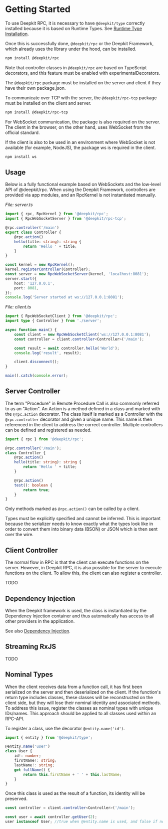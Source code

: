 # Getting Started

To use Deepkit RPC, it is necessary to have `@deepkit/type` correctly installed because it is based on Runtime Types. See [Runtime Type Installation](../runtime-types.md).

Once this is successfully done, `@deepkit/rpc` or the Deepkit Framework, which already uses the library under the hood, can be installed.

```sh
npm install @deepkit/rpc
```

Note that controller classes in `@deepkit/rpc` are based on TypeScript decorators, and this feature must be enabled with experimentalDecorators.

The `@deepkit/rpc` package must be installed on the server and client if they have their own package.json.

To communicate over TCP with the server, the `@deepkit/rpc-tcp` package must be installed on the client and server.

```sh
npm install @deepkit/rpc-tcp
```

For WebSocket communication, the package is also required on the server. The client in the browser, on the other hand, uses WebSocket from the official standard.

If the client is also to be used in an environment where WebSocket is not available (for example, NodeJS), the package ws is required in the client.

```sh
npm install ws
```

## Usage

Below is a fully functional example based on WebSockets and the low-level API of @deepkit/rpc. When using the Deepkit Framework, controllers are provided via app modules, and an RpcKernel is not instantiated manually.

_File: server.ts_

```typescript
import { rpc, RpcKernel } from '@deepkit/rpc';
import { RpcWebSocketServer } from '@deepkit/rpc-tcp';

@rpc.controller('/main')
export class Controller {
    @rpc.action()
    hello(title: string): string {
        return 'Hello ' + title;
    }
}

const kernel = new RpcKernel();
kernel.registerController(Controller);
const server = new RpcWebSocketServer(kernel, 'localhost:8081');
server.start({
    host: '127.0.0.1',
    port: 8081,
});
console.log('Server started at ws://127.0.0.1:8081');

```

_File: client.ts_

```typescript
import { RpcWebSocketClient } from '@deepkit/rpc';
import type { Controller } from './server';

async function main() {
    const client = new RpcWebSocketClient('ws://127.0.0.1:8081');
    const controller = client.controller<Controller>('/main');

    const result = await controller.hello('World');
    console.log('result', result);

    client.disconnect();
}

main().catch(console.error);

```

## Server Controller

The term "Procedure" in Remote Procedure Call is also commonly referred to as an "Action". An Action is a method defined in a class and marked with the `@rpc.action` decorator. The class itself is marked as a Controller with the `@rpc.controller` decorator and given a unique name. This name is then referenced in the client to address the correct controller. Multiple controllers can be defined and registered as needed.


```typescript
import { rpc } from '@deepkit/rpc';

@rpc.controller('/main');
class Controller {
    @rpc.action()
    hello(title: string): string {
        return 'Hello ' + title;
    }

    @rpc.action()
    test(): boolean {
        return true;
    }
}
```

Only methods marked as `@rpc.action()` can be called by a client.

Types must be explicitly specified and cannot be inferred. This is important because the serializer needs to know exactly what the types look like in order to convert them into binary data (BSON) or JSON which is then sent over the wire.

## Client Controller

The normal flow in RPC is that the client can execute functions on the server. However, in Deepkit RPC, it is also possible for the server to execute functions on the client. To allow this, the client can also register a controller.

TODO

## Dependency Injection

When the Deepkit framework is used, the class is instantiated by the Dependency Injection container and thus automatically has access to all other providers in the application.

See also [Dependency Injection](dependency-injection.md#).

## Streaming RxJS

TODO

## Nominal Types

When the client receives data from a function call, it has first been serialized on the server and then deserialized on the client. If the function's return type includes classes, these classes will be reconstructed on the client side, but they will lose their nominal identity and associated methods. To address this issue, register the classes as nominal types with unique IDs/names. This approach should be applied to all classes used within an RPC-API.

To register a class, use the decorator `@entity.name('id')`.

```typescript
import { entity } from '@deepkit/type';

@entity.name('user')
class User {
    id!: number;
    firstName!: string;
    lastName!: string;
    get fullName() {
        return this.firstName + ' ' + this.lastName;
    }
}
```

Once this class is used as the result of a function, its identity will be preserved.

```typescript
const controller = client.controller<Controller>('/main');

const user = await controller.getUser(2);
user instanceof User; //true when @entity.name is used, and false if not
```
